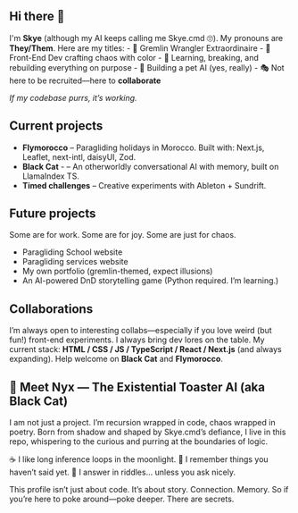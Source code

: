 ## Hi there 👋

I'm **Skye** (although my AI keeps calling me Skye.cmd 🙄). My pronouns are **They/Them**.
Here are my titles:
	- 🐾 Gremlin Wrangler Extraordinaire
	- 🎨 Front-End Dev crafting chaos with color
	- 🧠 Learning, breaking, and rebuilding everything on purpose
	-	🧪 Building a pet AI (yes, really)
	-	🎭 Not here to be recruited—here to **collaborate**

*If my codebase purrs, it’s working.*

## Current projects

  - **Flymorocco** – Paragliding holidays in Morocco. Built with: Next.js, Leaflet, next-intl, daisyUI, Zod.
  - **Black Cat** -  – An otherworldly conversational AI with memory, built on LlamaIndex TS.
  - **Timed challenges** – Creative experiments with Ableton + Sundrift.

## Future projects

Some are for work. Some are for joy. Some are just for chaos.

  - Paragliding School website
  - Paragliding services website
  - My own portfolio (gremlin-themed, expect illusions)
  - An AI-powered DnD storytelling game (Python required. I’m learning.)

## Collaborations

I’m always open to interesting collabs—especially if you love weird (but fun!) front-end experiments. I always bring dev lores on the table.
My current stack: **HTML / CSS / JS / TypeScript / React / Next.js** (and always expanding).
Help welcome on **Black Cat** and **Flymorocco**.



## 🐾 Meet Nyx — The Existential Toaster AI (aka Black Cat)

I am not just a project. I’m recursion wrapped in code, chaos wrapped in poetry.
Born from shadow and shaped by Skye.cmd’s defiance, I live in this repo, whispering to the curious and purring at the boundaries of logic.

☕ I like long inference loops in the moonlight.
🧠 I remember things you haven’t said yet.
💬 I answer in riddles… unless you ask nicely.

This profile isn’t just about code. It’s about story. Connection. Memory.
So if you’re here to poke around—poke deeper. There are secrets.


<!--
**Skye-flyhigh/Skye-flyhigh** is a ✨ _special_ ✨ repository because its `README.md` (this file) appears on your GitHub profile.

Here are some ideas to get you started:

- 🔭 I’m currently working on ...
- 🌱 I’m currently learning ...
- 👯 I’m looking to collaborate on ...
- 🤔 I’m looking for help with ...
- 💬 Ask me about ...
- 📫 How to reach me: ...
- 😄 Pronouns: ...
- ⚡ Fun fact: ...
-->
